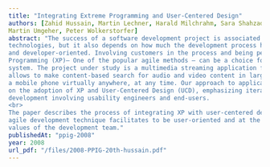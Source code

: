 ```yaml
---
title: "Integrating Extreme Programming and User-Centered Design"
authors: [Zahid Hussain, Martin Lechner, Harald Milchrahm, Sara Shahzad, Wolfgang Slany,
Martin Umgeher, Peter Wolkerstorfer]
abstract: "The success of a software development project is associated not only with tools and
technologies, but it also depends on how much the development process helps to be user-centered
and developer-oriented. Involving customers in the process and being people-oriented, Extreme
Programming (XP)– One of the popular agile methods – can be a choice for developing a usable
system. The project under study is a multimedia streaming application for mobile phones that
allows to make content-based search for audio and video content in large databases and play it on
a mobile phone virtually anywhere, at any time. Our approach to application development focuses
on the adoption of XP and User-Centered Design (UCD), emphasizing iterative user-interface
development involving usability engineers and end-users.
<br>
The paper describes the process of integrating XP with user-centered design and shows how an
agile development technique facilitates to be user-oriented and at the same time preserves the social
values of the development team."
publishedAt: "ppig-2008"
year: 2008
url_pdf: "/files/2008-PPIG-20th-hussain.pdf"
---
```

